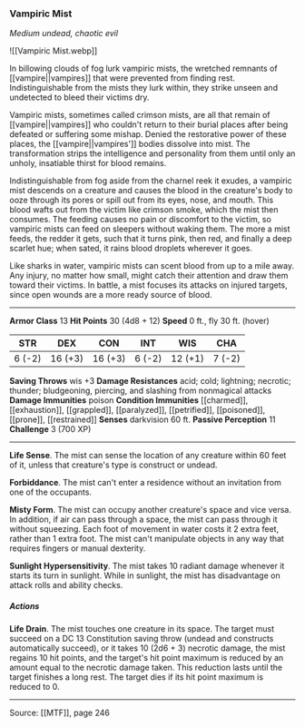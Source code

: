 ### Vampiric Mist
_Medium undead, chaotic evil_

![[Vampiric Mist.webp]]

In billowing clouds of fog lurk vampiric mists, the wretched remnants of [[vampire||vampires]] that were prevented from finding rest. Indistinguishable from the mists they lurk within, they strike unseen and undetected to bleed their victims dry.

Vampiric mists, sometimes called crimson mists, are all that remain of [[vampire||vampires]] who couldn't return to their burial places after being defeated or suffering some mishap. Denied the restorative power of these places, the [[vampire||vampires']] bodies dissolve into mist. The transformation strips the intelligence and personality from them until only an unholy, insatiable thirst for blood remains.

Indistinguishable from fog aside from the charnel reek it exudes, a vampiric mist descends on a creature and causes the blood in the creature's body to ooze through its pores or spill out from its eyes, nose, and mouth. This blood wafts out from the victim like crimson smoke, which the mist then consumes. The feeding causes no pain or discomfort to the victim, so vampiric mists can feed on sleepers without waking them. The more a mist feeds, the redder it gets, such that it turns pink, then red, and finally a deep scarlet hue; when sated, it rains blood droplets wherever it goes.

Like sharks in water, vampiric mists can scent blood from up to a mile away. Any injury, no matter how small, might catch their attention and draw them toward their victims. In battle, a mist focuses its attacks on injured targets, since open wounds are a more ready source of blood.



---

**Armor Class** 13
**Hit Points** 30 (4d8 + 12)
**Speed** 0 ft., fly 30 ft. (hover)

| STR     | DEX     | CON     | INT     | WIS     | CHA     |
|---------|---------|---------|---------|---------|---------|
| 6 (-2) | 16 (+3) | 16 (+3) | 6 (-2) | 12 (+1) | 7 (-2) |

**Saving Throws** wis +3
**Damage Resistances** acid; cold; lightning; necrotic; thunder; bludgeoning, piercing, and slashing from nonmagical attacks
**Damage Immunities** poison
**Condition Immunities** [[charmed]], [[exhaustion]], [[grappled]], [[paralyzed]], [[petrified]], [[poisoned]], [[prone]], [[restrained]]
**Senses** darkvision 60 ft.
**Passive Perception** 11
**Challenge** 3 (700 XP)

---

**Life Sense**. The mist can sense the location of any creature within 60 feet of it, unless that creature's type is construct or undead.

**Forbiddance**. The mist can't enter a residence without an invitation from one of the occupants.

**Misty Form**. The mist can occupy another creature's space and vice versa. In addition, if air can pass through a space, the mist can pass through it without squeezing. Each foot of movement in water costs it 2 extra feet, rather than 1 extra foot. The mist can't manipulate objects in any way that requires fingers or manual dexterity.

**Sunlight Hypersensitivity**. The mist takes 10 radiant damage whenever it starts its turn in sunlight. While in sunlight, the mist has disadvantage on attack rolls and ability checks.

##### Actions
**Life Drain**. The mist touches one creature in its space. The target must succeed on a DC 13 Constitution saving throw (undead and constructs automatically succeed), or it takes 10 (2d6 + 3) necrotic damage, the mist regains 10 hit points, and the target's hit point maximum is reduced by an amount equal to the necrotic damage taken. This reduction lasts until the target finishes a long rest. The target dies if its hit point maximum is reduced to 0.


---

Source: [[MTF]], page 246